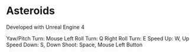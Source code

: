 # Asteroids

Developed with Unreal Engine 4

Yaw/Pitch Turn: Mouse
Left Roll Turn: Q
Right Roll Turn: E
Speed Up: W, Up
Speed Down: S, Down
Shoot: Space, Mouse Left Button
